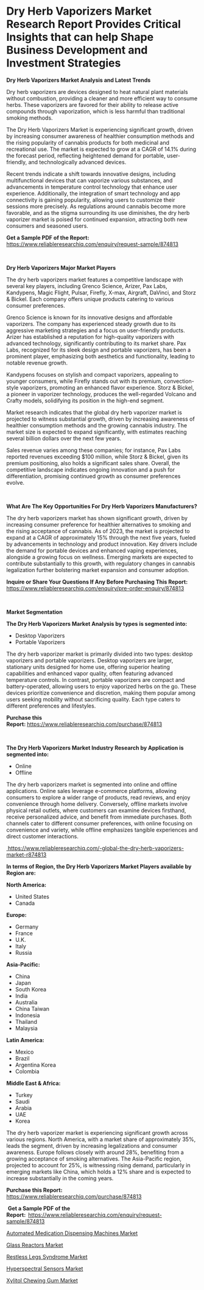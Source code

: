 <p><h1>Dry Herb Vaporizers Market Research Report Provides Critical Insights that can help Shape Business Development and Investment Strategies</h1></p><p><strong>Dry Herb Vaporizers Market Analysis and Latest Trends</strong></p>
<p><p>Dry herb vaporizers are devices designed to heat natural plant materials without combustion, providing a cleaner and more efficient way to consume herbs. These vaporizers are favored for their ability to release active compounds through vaporization, which is less harmful than traditional smoking methods. </p><p>The Dry Herb Vaporizers Market is experiencing significant growth, driven by increasing consumer awareness of healthier consumption methods and the rising popularity of cannabis products for both medicinal and recreational use. The market is expected to grow at a CAGR of 14.1% during the forecast period, reflecting heightened demand for portable, user-friendly, and technologically advanced devices. </p><p>Recent trends indicate a shift towards innovative designs, including multifunctional devices that can vaporize various substances, and advancements in temperature control technology that enhance user experience. Additionally, the integration of smart technology and app connectivity is gaining popularity, allowing users to customize their sessions more precisely. As regulations around cannabis become more favorable, and as the stigma surrounding its use diminishes, the dry herb vaporizer market is poised for continued expansion, attracting both new consumers and seasoned users.</p></p>
<p><strong>Get a Sample PDF of the Report:&nbsp;</strong> <a href="https://www.reliableresearchiq.com/enquiry/request-sample/874813">https://www.reliableresearchiq.com/enquiry/request-sample/874813</a></p>
<p>&nbsp;</p>
<p><strong>Dry Herb Vaporizers Major Market Players</strong></p>
<p><p>The dry herb vaporizers market features a competitive landscape with several key players, including Grenco Science, Arizer, Pax Labs, Kandypens, Magic Flight, Pulsar, Firefly, X-max, Airgraft, DaVinci, and Storz & Bickel. Each company offers unique products catering to various consumer preferences.</p><p>Grenco Science is known for its innovative designs and affordable vaporizers. The company has experienced steady growth due to its aggressive marketing strategies and a focus on user-friendly products. Arizer has established a reputation for high-quality vaporizers with advanced technology, significantly contributing to its market share. Pax Labs, recognized for its sleek design and portable vaporizers, has been a prominent player, emphasizing both aesthetics and functionality, leading to notable revenue growth.</p><p>Kandypens focuses on stylish and compact vaporizers, appealing to younger consumers, while Firefly stands out with its premium, convection-style vaporizers, promoting an enhanced flavor experience. Storz & Bickel, a pioneer in vaporizer technology, produces the well-regarded Volcano and Crafty models, solidifying its position in the high-end segment.</p><p>Market research indicates that the global dry herb vaporizer market is projected to witness substantial growth, driven by increasing awareness of healthier consumption methods and the growing cannabis industry. The market size is expected to expand significantly, with estimates reaching several billion dollars over the next few years.</p><p>Sales revenue varies among these companies; for instance, Pax Labs reported revenues exceeding $100 million, while Storz & Bickel, given its premium positioning, also holds a significant sales share. Overall, the competitive landscape indicates ongoing innovation and a push for differentiation, promising continued growth as consumer preferences evolve.</p></p>
<p>&nbsp;</p>
<p><strong>What Are The Key Opportunities For Dry Herb Vaporizers Manufacturers?</strong></p>
<p><p>The dry herb vaporizers market has shown significant growth, driven by increasing consumer preference for healthier alternatives to smoking and the rising acceptance of cannabis. As of 2023, the market is projected to expand at a CAGR of approximately 15% through the next five years, fueled by advancements in technology and product innovation. Key drivers include the demand for portable devices and enhanced vaping experiences, alongside a growing focus on wellness. Emerging markets are expected to contribute substantially to this growth, with regulatory changes in cannabis legalization further bolstering market expansion and consumer adoption.</p></p>
<p><strong>Inquire or Share Your Questions If Any Before Purchasing This Report:</strong> <a href="https://www.reliableresearchiq.com/enquiry/pre-order-enquiry/874813">https://www.reliableresearchiq.com/enquiry/pre-order-enquiry/874813</a></p>
<p>&nbsp;</p>
<p><strong>Market Segmentation</strong></p>
<p><strong>The Dry Herb Vaporizers Market Analysis by types is segmented into:</strong></p>
<p><ul><li>Desktop Vaporizers</li><li>Portable Vaporizers</li></ul></p>
<p><p>The dry herb vaporizer market is primarily divided into two types: desktop vaporizers and portable vaporizers. Desktop vaporizers are larger, stationary units designed for home use, offering superior heating capabilities and enhanced vapor quality, often featuring advanced temperature controls. In contrast, portable vaporizers are compact and battery-operated, allowing users to enjoy vaporized herbs on the go. These devices prioritize convenience and discretion, making them popular among users seeking mobility without sacrificing quality. Each type caters to different preferences and lifestyles.</p></p>
<p><strong>Purchase this Report:&nbsp;</strong><a href="https://www.reliableresearchiq.com/purchase/874813">https://www.reliableresearchiq.com/purchase/874813</a></p>
<p>&nbsp;</p>
<p><strong>The Dry Herb Vaporizers Market Industry Research by Application is segmented into:</strong></p>
<p><ul><li>Online</li><li>Offline</li></ul></p>
<p><p>The dry herb vaporizers market is segmented into online and offline applications. Online sales leverage e-commerce platforms, allowing consumers to explore a wider range of products, read reviews, and enjoy convenience through home delivery. Conversely, offline markets involve physical retail outlets, where customers can examine devices firsthand, receive personalized advice, and benefit from immediate purchases. Both channels cater to different consumer preferences, with online focusing on convenience and variety, while offline emphasizes tangible experiences and direct customer interactions.</p></p>
<p><a href="https://www.reliableresearchiq.com/-global-the-dry-herb-vaporizers-market-r874813">&nbsp;https://www.reliableresearchiq.com/-global-the-dry-herb-vaporizers-market-r874813</a></p>
<p><strong>In terms of Region, the Dry Herb Vaporizers Market Players available by Region are:</strong></p>
<p>
    <p> <strong> North America: </strong>
        <ul>
            <li>United States</li>
            <li>Canada</li>
        </ul>
        </p> 
    <p> <strong> Europe: </strong>
        <ul>
            <li>Germany</li>
            <li>France</li>
            <li>U.K.</li>
            <li>Italy</li>
            <li>Russia</li>
        </ul>
        </p> 
    <p> <strong> Asia-Pacific: </strong>
        <ul>
            <li>China</li>
            <li>Japan</li>
            <li>South Korea</li>
            <li>India</li>
            <li>Australia</li>
            <li>China Taiwan</li>
            <li>Indonesia</li>
            <li>Thailand</li>
            <li>Malaysia</li>
        </ul>
        </p> 
    <p> <strong> Latin America: </strong>
        <ul>
            <li>Mexico</li>
            <li>Brazil</li>
            <li>Argentina Korea</li>
            <li>Colombia</li>
        </ul>
        </p> 
    <p> <strong> Middle East & Africa: </strong>
        <ul>
            <li>Turkey</li>
            <li>Saudi</li>
            <li>Arabia</li>
            <li>UAE</li>
            <li>Korea</li>
        </ul>
    </p>
    </p>
<p><p>The dry herb vaporizer market is experiencing significant growth across various regions. North America, with a market share of approximately 35%, leads the segment, driven by increasing legalizations and consumer awareness. Europe follows closely with around 28%, benefiting from a growing acceptance of smoking alternatives. The Asia-Pacific region, projected to account for 25%, is witnessing rising demand, particularly in emerging markets like China, which holds a 12% share and is expected to increase substantially in the coming years.</p></p>
<p><strong>Purchase this Report: </strong><a href="https://www.reliableresearchiq.com/purchase/874813">https://www.reliableresearchiq.com/purchase/874813</a></p>
<p>&nbsp;<strong>Get a Sample PDF of the Report:&nbsp;&nbsp;</strong><a href="https://www.reliableresearchiq.com/enquiry/request-sample/874813">https://www.reliableresearchiq.com/enquiry/request-sample/874813</a></p>
<p><strong></strong></p>
<p><p><a href="https://www.linkedin.com/pulse/global-automated-medication-dispensing-machines-market-exploring-r3ghc?trackingId=lgNNVZ1oRyOgoBaNgZwcGA%3D%3D">Automated Medication Dispensing Machines Market</a></p><p><a href="https://www.linkedin.com/pulse/glass-reactors-market-size-share-analysis-growth-trends-mdgkc?trackingId=XPLEcXCYTEuhO2TcrnQSlQ%3D%3D">Glass Reactors Market</a></p><p><a href="https://www.linkedin.com/pulse/restless-legs-syndrome-market-essentials-key-players-demand-b0ake?trackingId=YoBka7g7SxiMYH3v4LmnHg%3D%3D">Restless Legs Syndrome Market</a></p><p><a href="https://www.linkedin.com/pulse/global-hyperspectral-sensors-market-focus-product-type-xqj6c?trackingId=Bjct4gHLQPCkrmqx9gbn%2FQ%3D%3D">Hyperspectral Sensors Market</a></p><p><a href="https://www.linkedin.com/pulse/xylitol-chewing-gum-market-size-growing-cagr-99-report-zi7xe?trackingId=SQFZ30F%2BSYyNtd9xiRr57w%3D%3D">Xylitol Chewing Gum Market</a></p></p>